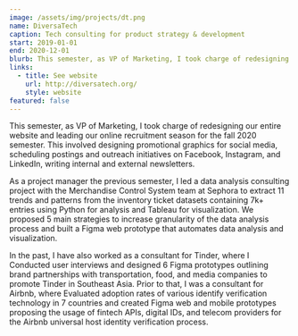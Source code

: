 ```yaml
---
image: /assets/img/projects/dt.png
name: DiversaTech
caption: Tech consulting for product strategy & development
start: 2019-01-01
end: 2020-12-01
blurb: This semester, as VP of Marketing, I took charge of redesigning our entire website and leading our online recruitment season for the fall 2020 semester. This involved designing promotional graphics for social media, scheduling postings and outreach initiatives on Facebook, Instagram, and LinkedIn, and writing monthly internal and external newsletters. 
links:
  - title: See website
    url: http://diversatech.org/
    style: website
featured: false
---
```

This semester, as VP of Marketing, I took charge of redesigning our entire website and leading our online recruitment season for the fall 2020 semester. This involved designing promotional graphics for social media, scheduling postings and outreach initiatives on Facebook, Instagram, and LinkedIn, writing internal and external newsletters.

As a project manager the previous semester, I led a data analysis consulting project with the Merchandise Control System team at Sephora to extract 11 trends and patterns from the inventory ticket datasets containing 7k+ entries using Python for analysis and Tableau for visualization. We proposed 5 main strategies to increase granularity of the data analysis process and built a Figma web prototype that automates data analysis and visualization.

In the past, I have also worked as a consultant for Tinder, where I Conducted user interviews and designed 6 Figma prototypes outlining brand partnerships with transportation, food, and media companies to promote Tinder in Southeast Asia. Prior to that, I was a consultant for Airbnb, where Evaluated adoption rates of various identify verification technology in 7 countries and created Figma web and mobile prototypes proposing the usage of fintech APIs, digital IDs, and telecom providers for the Airbnb universal host identity verification process.
